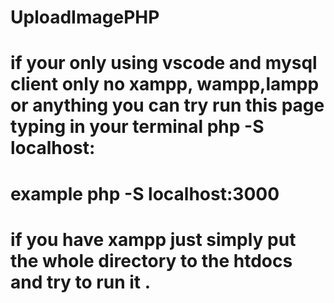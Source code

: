 # UploadImagePHP
# if your only using vscode and mysql client only no xampp, wampp,lampp or anything you can try run this page typing in your terminal php -S localhost:<port> 
# example php -S localhost:3000
# if you have xampp just simply put the whole directory to the htdocs and try to run it .